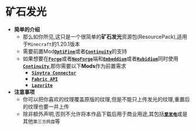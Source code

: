 # 矿石发光
* **简单的介绍**
  * 那么如你所见,这只是一个很简单的**矿石发光**资源包(ResourcePack),适用于`Minecraft`的1.20.1版本
  * 需要前置Mod[**`OptiFine`**](https://optifine.net)或者[**`Continuity`**](https://www.curseforge.com/minecraft/mc-mods/continuity)的支持
  * 如果想要在[**`Forge`**](https://files.minecraftforge.net/net/minecraftforge/forge/)或者[**`NeoForge`**](https://neoforged.net/)端和[**`Embeddium`**](https://www.curseforge.com/minecraft/mc-mods/embeddium)或者[**`Rubidium`**](https://www.curseforge.com/minecraft/mc-mods/rubidium)同时使用[**`Continuity`**](https://www.curseforge.com/minecraft/mc-mods/continuity),那你需要以下**Mods**作为前置需求
    * [**`Sinytra Connector`**](https://www.curseforge.com/minecraft/mc-mods/sinytra-connector) 
    * [**`Fabric API`**](https://www.curseforge.com/minecraft/mc-mods/fabric-api)
    * [**`Lazurite`**](https://www.curseforge.com/minecraft/fmc-mods/lazurite)
* **注意事项**
  * 你可以把你喜欢的纹理覆盖原版的纹理,但是不能只上传发光的纹理,重置后的纹理也要一并上传
  * 除非额外声明,否则不允许将本作品下载后用于商业用途,其包括[**`爱发电`**](https://afdian.net)或是其他`第三方网盘`等
